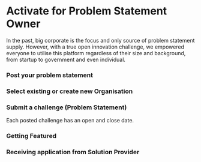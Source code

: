 # Activate for Problem Statement Owner

In the past, big corporate is the focus and only source of problem statement supply. However, with a true open innovation challenge, we empowered everyone to utilise this platform regardless of their size and background, from startup to government and even individual. 

### Post your problem statement

### Select existing or create new Organisation

### Submit a challenge \(Problem Statement\)

Each posted challenge has an open and close date.

### Getting Featured

### Receiving application from Solution Provider


